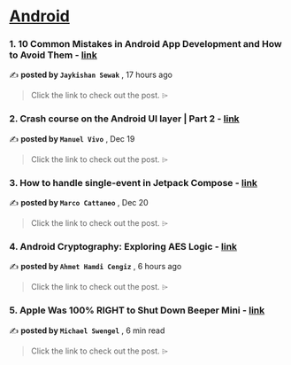 
<h1><a href=https://medium.com/tag/android/recommended target="_blank" rel="noopener noreferrer">Android</a></h1>
<h3>1. 10 Common Mistakes in Android App Development and How to Avoid Them - <a href=https://medium.com/@jecky999/10-common-mistakes-in-android-app-development-and-how-to-avoid-them-e316b33d2a8a?source=tag_recommended_feed---------0-84----------android----------48712b66_5915_4a19_8a01_522d3e017a11------- target="_blank" rel="noopener noreferrer">link</a></h3>

✍️ **posted by `Jaykishan Sewak`** <date> , 17 hours ago</date>

<blockquote>Click the link to check out the post. ⌲</blockquote>

<h3>2. Crash course on the Android UI layer | Part 2 - <a href=https://medium.com/bumble-tech/crash-course-on-the-android-ui-layer-part-2-2335171467e0?source=tag_recommended_feed---------1-107----------android----------48712b66_5915_4a19_8a01_522d3e017a11------- target="_blank" rel="noopener noreferrer">link</a></h3>

✍️ **posted by `Manuel Vivo`** <date> , Dec 19</date>

<blockquote>Click the link to check out the post. ⌲</blockquote>

<h3>3. How to handle single-event in Jetpack Compose - <a href=https://medium.com/@marco-cattaneo/how-to-handle-single-event-in-jetpack-compose-f90b6220e8c8?source=tag_recommended_feed---------2-85----------android----------48712b66_5915_4a19_8a01_522d3e017a11------- target="_blank" rel="noopener noreferrer">link</a></h3>

✍️ **posted by `Marco Cattaneo`** <date> , Dec 20</date>

<blockquote>Click the link to check out the post. ⌲</blockquote>

<h3>4. Android Cryptography: Exploring AES Logic - <a href=https://medium.com/@cengizahmet/android-cryptography-exploring-aes-logic-17d57a4ef701?source=tag_recommended_feed---------3-84----------android----------48712b66_5915_4a19_8a01_522d3e017a11------- target="_blank" rel="noopener noreferrer">link</a></h3>

✍️ **posted by `Ahmet Hamdi Cengiz`** <date> , 6 hours ago</date>

<blockquote>Click the link to check out the post. ⌲</blockquote>

<h3>5. Apple Was 100% RIGHT to Shut Down Beeper Mini - <a href=https://medium.com/@michaelswengel/apple-was-100-right-to-shut-down-beeper-mini-9f3582667f39?source=tag_recommended_feed---------4-107----------android----------48712b66_5915_4a19_8a01_522d3e017a11------- target="_blank" rel="noopener noreferrer">link</a></h3>

✍️ **posted by `Michael Swengel`** <date> , 6 min read</date>

<blockquote>Click the link to check out the post. ⌲</blockquote>

